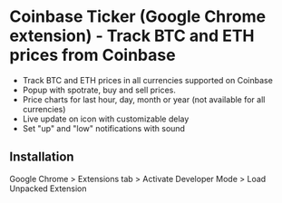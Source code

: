 # Coinbase Ticker (Google Chrome extension) - Track BTC and ETH prices from Coinbase

* Track BTC and ETH prices in all currencies supported on Coinbase
* Popup with spotrate, buy and sell prices.
* Price charts for last hour, day, month or year (not available for all currencies)
* Live update on icon with customizable delay
* Set "up" and "low" notifications with sound

## Installation

Google Chrome > Extensions tab > Activate Developer Mode > Load Unpacked Extension